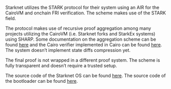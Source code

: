 Starknet utilizes the STARK protocol for their system using an AIR for the CairoVM and onchain FRI verification. The scheme makes use of the STARK field.

The protocol makes use of recursive proof aggregation among many projects utilizing the CairoVM (i.e. Starknet forks and StarkEx systems) using SHARP. Some documentation on the aggregation scheme can be found [here](https://docs.starknet.io/architecture/sharp/) and the Cairo verifier implemented in Cairo can be found [here](https://github.com/starkware-libs/cairo-lang/tree/v0.13.1/src/starkware/cairo/cairo_verifier/layouts/all_cairo). The system doesn’t implement state diffs compression yet.

The final proof is not wrapped in a different proof system. The scheme is fully transparent and doesn’t require a trusted setup.

The source code of the Starknet OS can be found [here](https://github.com/starkware-libs/cairo-lang/tree/ee7ce74e1159a349d4b77a5f952241b50b1692de/src/starkware/starknet/core/os). The source code of the bootloader can be found [here](https://github.com/starkware-libs/cairo-lang/blob/efa9648f57568aad8f8a13fbf027d2de7c63c2c0/src/starkware/cairo/bootloaders/bootloader/bootloader.cairo#L4).
